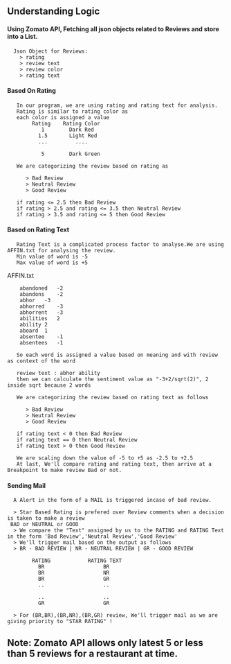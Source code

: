 ## Understanding Logic 

#### Using Zomato API, Fetching all json objects related to Reviews and store into a List.
      Json Object for Reviews:
        > rating
        > review text
        > review color
        > rating text

#### Based On Rating 
       In our program, we are using rating and rating text for analysis.
       Rating is similar to rating color as
       each color is assigned a value 
            Rating    Rating Color
               1        Dark Red
              1.5       Light Red
              ...         ....

               5        Dark Green
       
       We are categorizing the review based on rating as
          
          > Bad Review
          > Neutral Review
          > Good Review
       
       if rating <= 2.5 then Bad Review
       if rating > 2.5 and rating <= 3.5 then Neutral Review
       if rating > 3.5 and rating <= 5 then Good Review

#### Based on Rating Text        
       Rating Text is a complicated process factor to analyse.We are using AFFIN.txt for analysing the review.
       Min value of word is -5
       Max value of word is +5
   
   AFFIN.txt
   
        abandoned	-2
        abandons	-2
        abhor	-3
        abhorred	-3
        abhorrent	-3
        abilities	2
        ability	2
        aboard	1
        absentee	-1
        absentees	-1

       So each word is assigned a value based on meaning and with review as context of the word
       
       review text : abhor ability 
       then we can calculate the sentiment value as "-3+2/sqrt(2)", 2 inside sqrt because 2 words
       
       We are categorizing the review based on rating text as follows
          
          > Bad Review
          > Neutral Review
          > Good Review
       
       if rating text < 0 then Bad Review
       if rating text == 0 then Neutral Review
       if rating text > 0 then Good Review

       We are scaling down the value of -5 to +5 as -2.5 to +2.5
       At last, We'll compare rating and rating text, then arrive at a Breakpoint to make review Bad or not.
      
 #### Sending Mail
 
      A Alert in the form of a MAIL is triggered incase of bad review.
      
      > Star Based Rating is prefered over Review comments when a decision is taken to make a review
     BAD or NEUTRAL or GOOD
      > We compare the "Text" assigned by us to the RATING and RATING Text in the form 'Bad Review','Neutral Review','Good Review'
      > We'll trigger mail based on the output as follows
      > BR - BAD REVIEW | NR - NEUTRAL REVIEW | GR - GOOD REVIEW
      
            RATING            RATING TEXT
              BR                   BR
              BR                   NR
              BR                   GR
              ..                   ..
              
              ..                   .. 
              GR                   GR 
      
      > For (BR,BR),(BR,NR),(BR,GR) review, We'll trigger mail as we are giving priority to "STAR RATING" !
      
      
     
 
 ## Note: Zomato API allows only latest 5 or less than 5 reviews for a restaurant at time.
       

